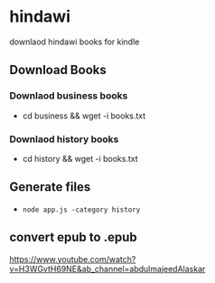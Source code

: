 # hindawi

downlaod hindawi books for kindle

## Download Books

### Downlaod business books

- cd business && wget -i books.txt

### Downlaod history books

- cd history && wget -i books.txt

## Generate files

- `node app.js -category history `

## convert epub to .epub

https://www.youtube.com/watch?v=H3WGvtH69NE&ab_channel=abdulmajeedAlaskar
